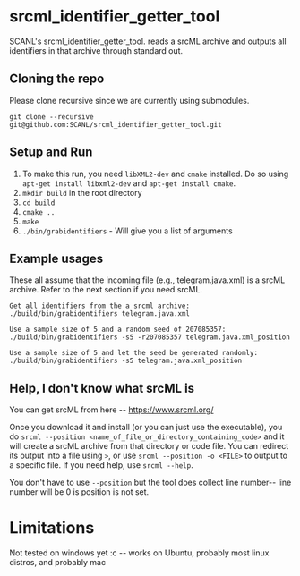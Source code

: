 # srcml_identifier_getter_tool
SCANL's srcml_identifier_getter_tool. reads a srcML archive and outputs all identifiers in that archive through standard out.

## Cloning the repo
Please clone recursive since we are currently using submodules.

`git clone --recursive git@github.com:SCANL/srcml_identifier_getter_tool.git`

## Setup and Run
1. To make this run, you need `libXML2-dev` and `cmake` installed. Do so using `apt-get install libxml2-dev` and `apt-get install cmake`.
2. `mkdir build` in the root directory
3. `cd build`
4. `cmake ..`
5. `make`
6. `./bin/grabidentifiers` - Will give you a list of arguments

## Example usages

These all assume that the incoming file (e.g., telegram.java.xml) is a srcML archive. Refer to the next section if you need srcML.
```
Get all identifiers from the a srcml archive:
./build/bin/grabidentifiers telegram.java.xml

Use a sample size of 5 and a random seed of 207085357:
./build/bin/grabidentifiers -s5 -r207085357 telegram.java.xml_position 

Use a sample size of 5 and let the seed be generated randomly:
./build/bin/grabidentifiers -s5 telegram.java.xml_position 
```


## Help, I don't know what srcML is
You can get srcML from here -- https://www.srcml.org/

Once you download it and install (or you can just use the executable), you do `srcml --position <name_of_file_or_directory_containing_code>` and it will create a srcML archive from that directory or code file. You can redirect its output into a file using `>`, or use `srcml --position -o <FILE>` to output to a specific file. If you need help, use `srcml --help`.

You don't have to use `--position` but the tool does collect line number-- line number will be 0 is position is not set.

# Limitations
Not tested on windows yet :c -- works on Ubuntu, probably most linux distros, and probably mac